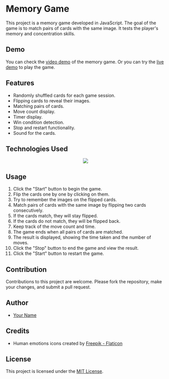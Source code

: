 # Memory Game

This project is a memory game developed in JavaScript. The goal of the game is to match pairs of cards with the same image. It tests the player's memory and concentration skills.

## Demo

You can check the [video demo](https://youtu.be/t2-Jd6O2mZ0) of the memory game. Or you can try the [live demo](https://pablossolbal.github.io/ProyectosJS/memory/) to play the game.

## Features

- Randomly shuffled cards for each game session.
- Flipping cards to reveal their images.
- Matching pairs of cards.
- Move count display.
- Timer display.
- Win condition detection.
- Stop and restart functionality.
- Sound for the cards.

## Technologies Used

<p align="center">
  <a href="https://skillicons.dev">
    <img src="https://skillicons.dev/icons?i=js,html,css" />
  </a>
</p>

## Usage

1. Click the "Start" button to begin the game.
2. Flip the cards one by one by clicking on them.
3. Try to remember the images on the flipped cards.
4. Match pairs of cards with the same image by flipping two cards consecutively.
5. If the cards match, they will stay flipped.
6. If the cards do not match, they will be flipped back.
7. Keep track of the move count and time.
8. The game ends when all pairs of cards are matched.
9. The result is displayed, showing the time taken and the number of moves.
10. Click the "Stop" button to end the game and view the result.
11. Click the "Start" button to restart the game.

## Contribution

Contributions to this project are welcome. Please fork the repository, make your changes, and submit a pull request.

## Author

- [Your Name](https://github.com/pablossolbal)

## Credits

- Human emotions icons created by [Freepik - Flaticon](https://www.flaticon.es/packs/human-emotions-6?word=emotions)

## License

This project is licensed under the [MIT License](https://www.mit.edu/~amini/LICENSE.md).
